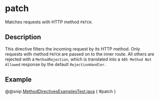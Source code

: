# patch

Matches requests with HTTP method `PATCH`.

## Description

This directive filters the incoming request by its HTTP method. Only requests with
method `PATCH` are passed on to the inner route. All others are rejected with a
`MethodRejection`, which is translated into a `405 Method Not Allowed` response
by the default `RejectionHandler`.

## Example

@@snip [MethodDirectivesExamplesTest.java]($test$/java/docs/http/javadsl/server/directives/MethodDirectivesExamplesTest.java) { #patch }